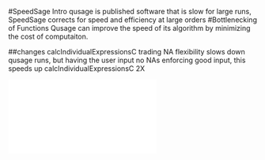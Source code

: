 #SpeedSage Intro
qusage is published software that is slow for large runs, SpeedSage corrects for speed and efficiency at large orders
#Bottlenecking of Functions
Qusage can improve the speed of its algorithm by minimizing the cost of computaiton.

##changes calcIndividualExpressionsC
trading NA flexibility slows down qusage runs, but having the user input no NAs enforcing good input, this speeds up calcIndividualExpressionsC 2X

![qusage profile](/demo/qusageSingleBottleNeck.pdf "Plot of Qusage Profile")

